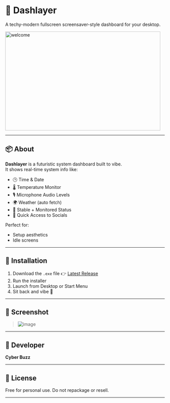 # 💠 Dashlayer

A techy-modern fullscreen screensaver-style dashboard for your desktop.

<img width="490" height="312" alt="welcome" src="https://github.com/user-attachments/assets/fbb594b2-ff82-4f22-8422-f33a2d802f11" />


---

## 📦 About

**Dashlayer** is a futuristic system dashboard built to vibe.  
It shows real-time system info like:

- 🕒 Time & Date  
- 🌡️ Temperature Monitor  
- 🎙️ Microphone Audio Levels  
- 🌍 Weather (auto fetch)  
- 🧠 Stable + Monitored Status  
- 🔗 Quick Access to Socials

Perfect for:
- Setup aesthetics
- Idle screens

---

## 🔧 Installation

1. Download the `.exe` file 👉 [Latest Release](https://github.com/cyberbuzzytb/Dashlayer/releases/latest)
2. Run the installer  
3. Launch from Desktop or Start Menu  
4. Sit back and vibe 🌌

---

## 📸 Screenshot

> ![image](https://github.com/user-attachments/assets/1b6ae47d-9bb4-4282-963d-05a475b3eefd)


---

## 👤 Developer

**Cyber Buzz**  

---

## 🧾 License

Free for personal use. Do not repackage or resell.

---

